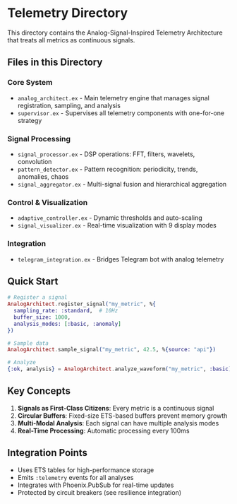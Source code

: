 # Telemetry Directory

This directory contains the Analog-Signal-Inspired Telemetry Architecture that treats all metrics as continuous signals.

## Files in this Directory

### Core System
- `analog_architect.ex` - Main telemetry engine that manages signal registration, sampling, and analysis
- `supervisor.ex` - Supervises all telemetry components with one-for-one strategy

### Signal Processing
- `signal_processor.ex` - DSP operations: FFT, filters, wavelets, convolution
- `pattern_detector.ex` - Pattern recognition: periodicity, trends, anomalies, chaos
- `signal_aggregator.ex` - Multi-signal fusion and hierarchical aggregation

### Control & Visualization
- `adaptive_controller.ex` - Dynamic thresholds and auto-scaling
- `signal_visualizer.ex` - Real-time visualization with 9 display modes

### Integration
- `telegram_integration.ex` - Bridges Telegram bot with analog telemetry

## Quick Start

```elixir
# Register a signal
AnalogArchitect.register_signal("my_metric", %{
  sampling_rate: :standard,  # 10Hz
  buffer_size: 1000,
  analysis_modes: [:basic, :anomaly]
})

# Sample data
AnalogArchitect.sample_signal("my_metric", 42.5, %{source: "api"})

# Analyze
{:ok, analysis} = AnalogArchitect.analyze_waveform("my_metric", :basic)
```

## Key Concepts

1. **Signals as First-Class Citizens**: Every metric is a continuous signal
2. **Circular Buffers**: Fixed-size ETS-based buffers prevent memory growth
3. **Multi-Modal Analysis**: Each signal can have multiple analysis modes
4. **Real-Time Processing**: Automatic processing every 100ms

## Integration Points

- Uses ETS tables for high-performance storage
- Emits `:telemetry` events for all analyses
- Integrates with Phoenix.PubSub for real-time updates
- Protected by circuit breakers (see resilience integration)